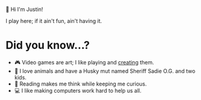 👋 Hi I'm Justin!

I play here; if it ain't fun, ain't having it.

# Did you know…?
- 🎮 Video games are art; I like playing and [creating](https://en.wikipedia.org/wiki/FIFA_08) them.
- 🐶 I love animals and have a Husky mut named Sheriff Sadie O.G. and two kids.
- 📖 Reading makes me think while keeping me curious.
- 💻 I like making computers work hard to help us all.
